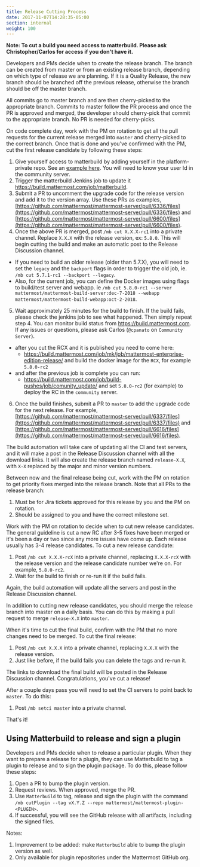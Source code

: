 ```yaml
---
title: Release Cutting Process
date: 2017-11-07T14:28:35-05:00
section: internal
weight: 100
---
```


**Note: To cut a build you need access to matterbuild. Please ask Christopher/Carlos for access if you don't have it.**

Developers and PMs decide when to create the release branch. The branch can be created from master or from an existing release branch, depending on which type of release we are planning. If it is a Quality Release, the new branch should be branched off the previous release, otherwise the branch should be off the master branch.

All commits go to master branch and are then cherry-picked to the appropriate branch. Commits to master follow the PR process and once the PR is approved and merged, the developer should cherry-pick that commit to the appropriate branch. No PR is needed for cherry-picks.

On code complete day, work with the PM on rotation to get all the pull requests for the current release merged into `master` and cherry-picked to the correct branch. Once that is done and you've confirmed with the PM, cut the first release candidate by following these steps:

1. Give yourself access to matterbuild by adding yourself in the platform-private repo. See an [example here](https://github.com/mattermost/platform-private/commit/89f91d81bd4602f4708270c0ca7626da8fc45291). You will need to know your user Id in the community server.
2. Trigger the matterbuild Jenkins job to update it https://build.mattermost.com/job/matterbuild.
3. Submit a PR to uncomment the upgrade code for the release version and add it to the version array. Use these PRs as examples, [https://github.com/mattermost/mattermost-server/pull/6336/files](https://github.com/mattermost/mattermost-server/pull/6336/files) and [https://github.com/mattermost/mattermost-server/pull/6600/files](https://github.com/mattermost/mattermost-server/pull/6600/files).
4. Once the above PR is merged, post `/mb cut X.X.X-rc1` into a private channel. Replace `X.X.X` with the release version, ex: `5.8.0`. This will begin cutting the build and make an automatic post to the Release Discussion channel.
  - If you need to build an older release (older than 5.7.X), you will need to set the `legacy` and the `backport` flags in order to trigger the old job, ie. `/mb cut 5.7.1-rc1 --backport --legacy`.
  - Also, for the current job, you can define the Docker images using flags to build/test server and webapp. ie `/mb cut 5.8.0-rc1 --server mattermost/mattermost-build-server:dec-7-2018 --webapp mattermost/mattermost-build-webapp:oct-2-2018`.
5. Wait approximately 25 minutes for the build to finish. If the build fails, please check the jenkins job to see what happened. Then simply repeat step 4. You can monitor build status from https://build.mattermost.com. If any issues or questions, please ask Carlos (`@cpanato` on `Community Server`).
  - after you cut the RCX and it is published you need to come here:
      - https://build.mattermost.com/job/mk/job/mattermost-enterprise-edition-release/ and build the docker image for the `RCX`, for example `5.8.0-rc2`
  - and after the previous job is complete you can run:
      - https://build.mattermost.com/job/build-pushes/job/comunity_update/ and set `5.8.0-rc2` (for example) to deploy the RC in the `community` server.
6. Once the build finishes, submit a PR to `master` to add the upgrade code for the next release. For example, [https://github.com/mattermost/mattermost-server/pull/6337/files](https://github.com/mattermost/mattermost-server/pull/6337/files) and [https://github.com/mattermost/mattermost-server/pull/6616/files](https://github.com/mattermost/mattermost-server/pull/6616/files).

The build automation will take care of updating all the CI and test servers, and it will make a post in the Release Discussion channel with all the download links. It will also create the release branch named `release-X.X`, with `X-X` replaced by the major and minor version numbers.

Between now and the final release being cut, work with the PM on rotation to get priority fixes merged into the release branch. Note that all PRs to the release branch:

1. Must be for Jira tickets approved for this release by you and the PM on rotation.
2. Should be assigned to you and have the correct milestone set.

Work with the PM on rotation to decide when to cut new release candidates. The general guideline is cut a new RC after 3-5 fixes have been merged or it's been a day or two since any more issues have come up. Each release usually has 3-4 release candidates. To cut a new release candidate:

1. Post `/mb cut X.X.X-rcX` into a private channel, replacing `X.X.X-rcX` with the release version and the release candidate number we're on. For example, `5.8.0-rc2`.
2. Wait for the build to finish or re-run it if the build fails.

Again, the build automation will update all the servers and post in the Release Discussion channel.

In addition to cutting new release candidates, you should merge the release branch into master on a daily basis. You can do this by making a pull request to merge `release-X.X` into `master`.

When it's time to cut the final build, confirm with the PM that no more changes need to be merged. To cut the final release:

1. Post `/mb cut X.X.X` into a private channel, replacing `X.X.X` with the release version.
2. Just like before, if the build fails you can delete the tags and re-run it.

The links to download the final build will be posted in the Release Discussion channel. Congratulations, you've cut a release!

After a couple days pass you will need to set the CI servers to point back to `master`. To do this:

1. Post `/mb setci master` into a private channel.

That's it!


## Using Matterbuild to release and sign a plugin

Developers and PMs decide when to release a particular plugin. When they want to prepare a release for a plugin, they can use Matterbuild to tag a plugin to release and to sign the plugin package.
To do this, please follow these steps:

1. Open a PR to bump the plugin version.
1. Request reviews. When approved, merge the PR.
1. Use `Matterbuild` to tag, release and sign the plugin with the command `/mb cutPlugin --tag vX.Y.Z --repo mattermost/mattermost-plugin-<PLUGIN>`.
1. If successful, you will see the GitHub release with all artifacts, including the signed files.


Notes:
1. Improvement to be added: make `Matterbuild` able to bump the plugin version as well.
2. Only available for plugin repositories under the Mattermost GitHub org.
